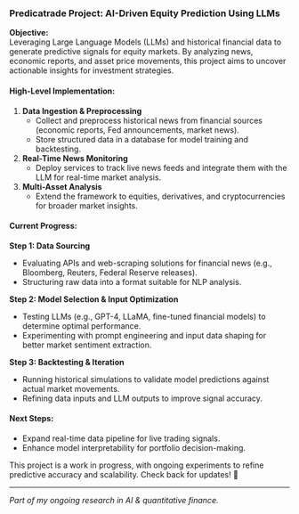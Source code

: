 ### Predicatrade Project: AI-Driven Equity Prediction Using LLMs

**Objective:**  
Leveraging Large Language Models (LLMs) and historical financial data to generate predictive signals for equity markets. By analyzing news, economic reports, and asset price movements, this project aims to uncover actionable insights for investment strategies.  

#### **High-Level Implementation:**  
1. **Data Ingestion & Preprocessing**  
   - Collect and preprocess historical news from financial sources (economic reports, Fed announcements, market news).  
   - Store structured data in a database for model training and backtesting.  
2. **Real-Time News Monitoring**  
   - Deploy services to track live news feeds and integrate them with the LLM for real-time market analysis.  
3. **Multi-Asset Analysis**  
   - Extend the framework to equities, derivatives, and cryptocurrencies for broader market insights.  

#### **Current Progress:**  

**Step 1: Data Sourcing**  
- Evaluating APIs and web-scraping solutions for financial news (e.g., Bloomberg, Reuters, Federal Reserve releases).  
- Structuring raw data into a format suitable for NLP analysis.  

**Step 2: Model Selection & Input Optimization**  
- Testing LLMs (e.g., GPT-4, LLaMA, fine-tuned financial models) to determine optimal performance.  
- Experimenting with prompt engineering and input data shaping for better market sentiment extraction.  

**Step 3: Backtesting & Iteration**  
- Running historical simulations to validate model predictions against actual market movements.  
- Refining data inputs and LLM outputs to improve signal accuracy.  

#### **Next Steps:**  
- Expand real-time data pipeline for live trading signals.  
- Enhance model interpretability for portfolio decision-making.  

This project is a work in progress, with ongoing experiments to refine predictive accuracy and scalability. Check back for updates! 🚀  

---  
*Part of my ongoing research in AI & quantitative finance.*  
